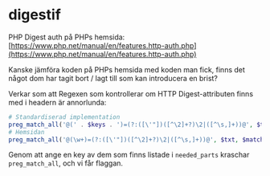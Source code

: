 # digestif

PHP Digest auth på PHPs hemsida: [https://www.php.net/manual/en/features.http-auth.php](https://www.php.net/manual/en/features.http-auth.php)

Kanske jämföra koden på PHPs hemsida med koden man fick, finns det något dom har tagit bort / lagt till som kan introducera en brist?

Verkar som att Regexen som kontrollerar om HTTP Digest-attributen finns med i headern är annorlunda:

```php
# Standardiserad implementation
preg_match_all('@(' . $keys . ')=(?:([\'"])([^\2]+?)\2|([^\s,]+))@', $txt, $matches, PREG_SET_ORDER);
# Hemsidan
preg_match_all('@(\w+)=(?:([\'"])([^\2]+?)\2|([^\s,]+))@', $txt, $matches, PREG_SET_ORDER);
```

Genom att ange en key av dem som finns listade i `needed_parts` kraschar `preg_match_all`, och vi får flaggan.